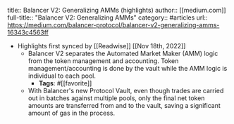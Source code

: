 title:: Balancer V2: Generalizing AMMs (highlights)
author:: [[medium.com]]
full-title:: "Balancer V2: Generalizing AMMs"
category:: #articles
url:: https://medium.com/balancer-protocol/balancer-v2-generalizing-amms-16343c4563ff

- Highlights first synced by [[Readwise]] [[Nov 18th, 2022]]
	- Balancer V2 separates the Automated Market Maker (AMM) logic from the token management and accounting. Token management/accounting is done by the vault while the AMM logic is individual to each pool.
		- **Tags**: #[[favorite]]
	- With Balancer's new Protocol Vault, even though trades are carried out in batches against multiple pools, only the final net token amounts are transferred from and to the vault, saving a significant amount of gas in the process.